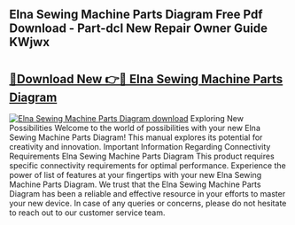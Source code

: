 ## Elna Sewing Machine Parts Diagram Free Pdf Download - Part-dcI New Repair Owner Guide KWjwx

# <h2><a href="http://dfk1zuj.blite.top/?on=Elna+Sewing+Machine+Parts+Diagram">🔗Download New 👉🔴 Elna Sewing Machine Parts Diagram</a></h2>

[![Elna Sewing Machine Parts Diagram download](https://i.imgur.com/lujVjoI.png)](http://dfk1zuj.blite.top/?on=Elna+Sewing+Machine+Parts+Diagram)
Exploring New Possibilities Welcome to the world of possibilities with your new Elna Sewing Machine Parts Diagram! This manual explores its potential for creativity and innovation. Important Information Regarding Connectivity Requirements Elna Sewing Machine Parts Diagram This product requires specific connectivity requirements for optimal performance. Experience the power of list of features at your fingertips with your new Elna Sewing Machine Parts Diagram. We trust that the Elna Sewing Machine Parts Diagram has been a reliable and effective resource in your efforts to master your new device. In case of any queries or concerns, please do not hesitate to reach out to our customer service team.
